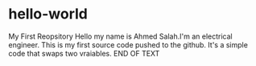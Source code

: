 # hello-world
My First Reopsitory
Hello my name is Ahmed Salah.I'm an electrical engineer.
This is my first source code pushed to the github.
It's a simple code that swaps two vraiables.
END OF TEXT